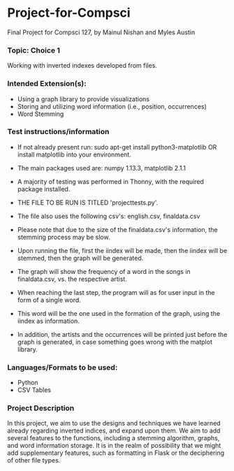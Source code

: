 # Project-for-Compsci
Final Project for Compsci 127, by Mainul Nishan and Myles Austin

### Topic: Choice 1
Working with inverted indexes developed from files. 

### Intended Extension(s):
 - Using a graph library to provide visualizations
 - Storing and utilizing word information (i.e., position, occurrences)
 - Word Stemming
### Test instructions/information
  - If not already present run: sudo apt-get install python3-matplotlib 
  OR install matplotlib into your environment.
  - The main packages used are: numpy 1.13.3,  matplotlib 2.1.1
  - A majority of testing was performed in Thonny, with the required package installed.
  - THE FILE TO BE RUN IS TITLED 'projecttests.py'.
  - The file also uses the following csv's: english.csv, finaldata.csv
  
  - Please note that due to the size of the finaldata.csv's information, the stemming process may be slow.
  - Upon running the file, first the iindex will be made, then the iindex will be stemmed, then the graph will be generated.
  - The graph will show the frequency of a word in the songs in finaldata.csv, vs. the respective artist.
  - When reaching the last step, the program will as for user input in the form of a single word.
  - This word will be the one used in the formation of the graph, using the iindex as information.
  - In addition, the artists and the occurrences will be printed just before the graph is generated, in case something goes
  wrong with the matplot library. 
  
### Languages/Formats to be used:

 - Python
 - CSV Tables

### Project Description

In this project, we aim to use the designs and techniques we have learned already regarding inverted indices, and expand upon them. We aim to add several features to the functions, including a stemming algorithm, graphs, and word information storage. It is in the realm of possibility that we might add supplementary features, such as formatting in Flask or the deciphering of other file types.

